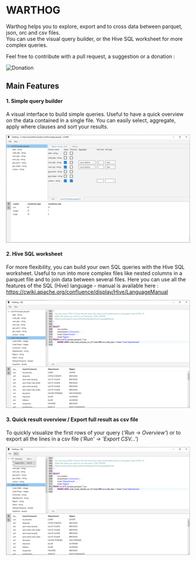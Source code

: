# WARTHOG

Warthog helps you to explore, export and to cross data between parquet, json, orc and csv files.  
You can use the visual query builder, or the Hive SQL worksheet for more complex queries.  

Feel free to contribute with a pull request, a suggestion or a donation :

![Donation](https://www.paypal.com/donate?hosted_button_id=8922HWPF2RUKJ)

## Main Features

#### 1. Simple query builder

A visual interface to build simple queries. 
Useful to have a quick overview on the data contained in a single file.
You can easily select, aggregate, apply where clauses and sort your results.

![simple query builder](doc/img/visual_query_builder.png)

#### 2. Hive SQL worksheet

For more flexibility, you can build your own SQL queries with the Hive SQL worksheet.
Useful to run into more complex files like nested columns in a parquet file and to join data between several files. 
Here you can use all the features of the SQL (Hive) language - manual is available here : https://cwiki.apache.org/confluence/display/Hive/LanguageManual

![hive join query](doc/img/hive_join_query.png)

#### 3. Quick result overview / Export full result as csv file

To quickly visualize the first rows of your query (_'Run -> Overview'_) 
or to export all the lines in a csv file (_'Run' -> 'Export CSV...'_)

![export_feature](doc/img/export_feature.png)
